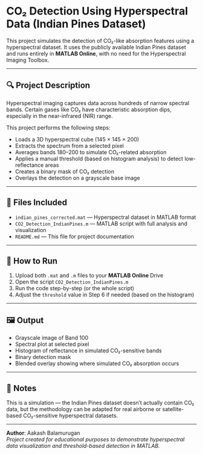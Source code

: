 # CO₂ Detection Using Hyperspectral Data (Indian Pines Dataset)

This project simulates the detection of CO₂-like absorption features using a hyperspectral dataset. It uses the publicly available Indian Pines dataset and runs entirely in **MATLAB Online**, with no need for the Hyperspectral Imaging Toolbox.

---

## 🔍 Project Description

Hyperspectral imaging captures data across hundreds of narrow spectral bands. Certain gases like CO₂ have characteristic absorption dips, especially in the near-infrared (NIR) range.

This project performs the following steps:
- Loads a 3D hyperspectral cube (145 × 145 × 200)
- Extracts the spectrum from a selected pixel
- Averages bands 180–200 to simulate CO₂-related absorption
- Applies a manual threshold (based on histogram analysis) to detect low-reflectance areas
- Creates a binary mask of CO₂ detection
- Overlays the detection on a grayscale base image

---

## 📁 Files Included

- `indian_pines_corrected.mat` — Hyperspectral dataset in MATLAB format  
- `CO2_Detection_IndianPines.m` — MATLAB script with full analysis and visualization  
- `README.md` — This file for project documentation  

---

## 🚀 How to Run

1. Upload both `.mat` and `.m` files to your **MATLAB Online** Drive
2. Open the script `CO2_Detection_IndianPines.m`
3. Run the code step-by-step (or the whole script)
4. Adjust the `threshold` value in Step 6 if needed (based on the histogram)

---

## 🖼️ Output

- Grayscale image of Band 100  
- Spectral plot at selected pixel  
- Histogram of reflectance in simulated CO₂-sensitive bands  
- Binary detection mask  
- Blended overlay showing where simulated CO₂ absorption occurs

---

## 📌 Notes

This is a simulation — the Indian Pines dataset doesn’t actually contain CO₂ data, but the methodology can be adapted for real airborne or satellite-based CO₂-sensitive hyperspectral datasets.

---

**Author**: Aakash Balamurugan  
*Project created for educational purposes to demonstrate hyperspectral data visualization and threshold-based detection in MATLAB.*
